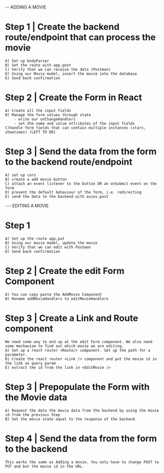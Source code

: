 
-- ADDING A MOVIE

# Step 1 | Create the backend route/endpoint that can process the movie
    A) Set up bodyParser
    B) Set the route with app.post
    C) Verify that we can receive the data (Postman)
    D) Using our Movie model, insert the movie into the database
    E) Send back confirmation

# Step 2 | Create the Form in React
    A) Create all the input fields
    B) Manage the form values through state
        - write our onChangeHandlers
        - set the name and value attributes of the input fields
    C)handle form fields that can contain multiple instances (stars, showtimes) (LEFT TO DO)

# Step 3 | Send the data from the form to the backend route/endpoint
    A) set up cors
    B) create a add movie button
    C) attach an event listener to the button OR an onSubmit event on the form
    D) prevent the default behaviour of the form, i.e. redirecting
    E) send the data to the backend with axios.post

--- EDITING A MOVIE

# Step 1
    A) Set up the route app.put
    B) Using our movie model, update the movie 
    C) Verify that we can edit with Postman
    D) Send back confirmation

# Step 2 | Create the edit Form Component
    A) You can copy paste the AddMovie Component
    B) Rename addMovieHandlers to editMovieHandlers

# Step 3 | Create a Link and Route component
    We need some way to end up at the edit Form component. We also need some mechanism to find out which movie we are editing.
    A) Set up a react router <Route/> component. Set up the path for a parameter.
    D) Create the react router <Link /> component and put the movie id in the link as query param
    E) extract the id from the link in <EditMovie />

# Step 3 | Prepopulate the Form with the Movie data
    
    A) Request the data the movie data from the backend by using the movie id from the previous Step
    B) Set the movie state equal to the response of the backend. 

# Step 4 | Send the data from the form to the backend
    This works the same as Adding a movie. You only have to change POST to PUT and but the movie id in the URL.
